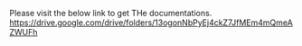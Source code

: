 Please visit the below link to get THe documentations.
https://drive.google.com/drive/folders/13ogonNbPyEj4ckZ7JfMEm4mQmeAZWUFh
